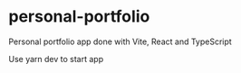 # personal-portfolio

Personal portfolio app done with Vite, React and TypeScript

Use yarn dev to start app
